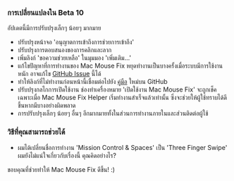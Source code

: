 ### การเปลี่ยนแปลงใน Beta 10

อัปเดตนี้มีการปรับปรุงเล็กๆ น้อยๆ มากมาย

- ปรับปรุงหน้าจอ 'อนุญาตการเข้าถึงการช่วยการเข้าถึง'
- ปรับปรุงการตอบสนองของการคลิกและลาก
- เพิ่มลิงก์ 'ขอความช่วยเหลือ' ในมุมมอง 'เพิ่มเติม...'
- แก้ไขปัญหาที่การทำงานของ Mac Mouse Fix หยุดทำงานเป็นบางครั้งเมื่อระบบมีการใช้งานหนัก อาจแก้ไข [GitHub Issue](https://github.com/noah-nuebling/mac-mouse-fix/issues/111) นี้ได้
- ทำให้ลิงก์ที่ไม่ทำงานก่อนหน้านี้เชื่อมต่อไปยัง [คู่มือ](https://github.com/noah-nuebling/mac-mouse-fix/discussions/categories/guides) ใหม่บน GitHub
- ปรับปรุงกลไกการเปิดใช้งาน ช่องทำเครื่องหมาย 'เปิดใช้งาน Mac Mouse Fix' จะถูกเช็คเฉพาะเมื่อ Mac Mouse Fix Helper เริ่มทำงานสำเร็จแล้วเท่านั้น ซึ่งจะช่วยให้ผู้ใช้ทราบได้ดีขึ้นหากมีบางอย่างผิดพลาด
- การปรับปรุงเล็กๆ น้อยๆ อื่นๆ อีกมากมายทั้งในส่วนการทำงานภายในและส่วนติดต่อผู้ใช้

### วิธีที่คุณสามารถช่วยได้
- ผมได้เปลี่ยนชื่อการทำงาน 'Mission Control & Spaces' เป็น 'Three Finger Swipe' ผมยังไม่แน่ใจเกี่ยวกับเรื่องนี้ คุณคิดอย่างไร?

ขอบคุณที่ช่วยทำให้ Mac Mouse Fix ดีขึ้น! :)